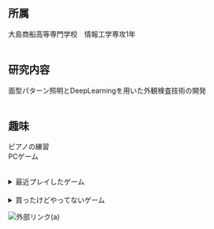 ## 所属<br>
大島商船高等専門学校　情報工学専攻1年<br><br>
## 研究内容<br>
面型パターン照明とDeepLearningを用いた外観検査技術の開発<br><br>
## 趣味<br>
ピアノの練習<br>
PCゲーム<br><br>
<details>
<summary>最近プレイしたゲーム</summary>
1. Into the Breach<br>
2. rimworld<br>
3. FallOut<br>
4. DOOM
</details>
<br>
<details>
<summary>買ったけどやってないゲーム</summary>
1. 信長の野望<br>
2. Hearts of Iron<br>
3. Crusader Kings<br>
4. Walking Dead
</details>

![外部リンク(a)](https://www.google.co.jp/search?q=a&oq=a&aqs=chrome..69i57j5l3j0l2.1531j0j4&sourceid=chrome&ie=UTF-8)
